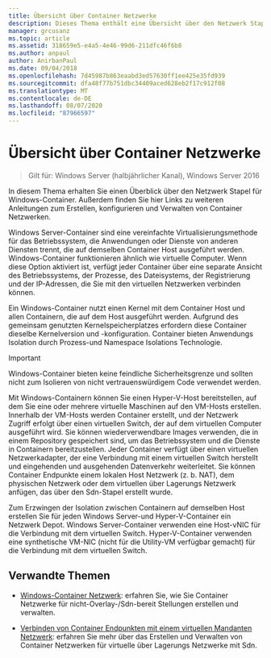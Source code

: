 ```yaml
---
title: Übersicht über Container Netzwerke
description: Dieses Thema enthält eine Übersicht über den Netzwerk Stapel für Windows-Container und enthält Links zu weiteren Anleitungen zum Erstellen, konfigurieren und Verwalten von Container Netzwerken.
manager: grcusanz
ms.topic: article
ms.assetid: 318659e5-e4a5-4e46-99d6-211dfc46f6b8
ms.author: anpaul
author: AnirbanPaul
ms.date: 09/04/2018
ms.openlocfilehash: 7d45987b863eaabd3ed57630ff1ee425e35fd939
ms.sourcegitcommit: dfa48f77b751dbc34409aced628eb2f17c912f08
ms.translationtype: MT
ms.contentlocale: de-DE
ms.lasthandoff: 08/07/2020
ms.locfileid: "87966597"
---
```

# <a name="container-networking-overview"></a>Übersicht über Container Netzwerke

>Gilt für: Windows Server (halbjährlicher Kanal), Windows Server 2016

In diesem Thema erhalten Sie einen Überblick über den Netzwerk Stapel für Windows-Container. Außerdem finden Sie hier Links zu weiteren Anleitungen zum Erstellen, konfigurieren und Verwalten von Container Netzwerken.

Windows Server-Container sind eine vereinfachte Virtualisierungsmethode für das Betriebssystem, die Anwendungen oder Dienste von anderen Diensten trennt, die auf demselben Container Host ausgeführt werden. Windows-Container funktionieren ähnlich wie virtuelle Computer. Wenn diese Option aktiviert ist, verfügt jeder Container über eine separate Ansicht des Betriebssystems, der Prozesse, des Dateisystems, der Registrierung und der IP-Adressen, die Sie mit den virtuellen Netzwerken verbinden können.

Ein Windows-Container nutzt einen Kernel mit dem Container Host und allen Containern, die auf dem Host ausgeführt werden. Aufgrund des gemeinsam genutzten Kernelspeicherplatzes erfordern diese Container dieselbe Kernelversion und -konfiguration. Container bieten Anwendungs Isolation durch Prozess-und Namespace Isolations Technologie.

>[!IMPORTANT]
>Windows-Container bieten keine feindliche Sicherheitsgrenze und sollten nicht zum Isolieren von nicht vertrauenswürdigem Code verwendet werden.

Mit Windows-Containern können Sie einen Hyper-V-Host bereitstellen, auf dem Sie eine oder mehrere virtuelle Maschinen auf den VM-Hosts erstellen. Innerhalb der VM-Hosts werden Container erstellt, und der Netzwerk Zugriff erfolgt über einen virtuellen Switch, der auf dem virtuellen Computer ausgeführt wird. Sie können wiederverwendbare Images verwenden, die in einem Repository gespeichert sind, um das Betriebssystem und die Dienste in Containern bereitzustellen. Jeder Container verfügt über einen virtuellen Netzwerkadapter, der eine Verbindung mit einem virtuellen Switch herstellt und eingehenden und ausgehenden Datenverkehr weiterleitet. Sie können Container Endpunkte einem lokalen Host Netzwerk (z. b. NAT), dem physischen Netzwerk oder dem virtuellen über Lagerungs Netzwerk anfügen, das über den Sdn-Stapel erstellt wurde.

Zum Erzwingen der Isolation zwischen Containern auf demselben Host erstellen Sie für jeden Windows Server-und Hyper-V-Container ein Netzwerk Depot. Windows Server-Container verwenden eine Host-vNIC für die Verbindung mit dem virtuellen Switch. Hyper-V-Container verwenden eine synthetische VM-NIC (nicht für die Utility-VM verfügbar gemacht) für die Verbindung mit dem virtuellen Switch.

## <a name="related-topics"></a>Verwandte Themen

- [Windows-Container Netzwerk](https://docs.microsoft.com/virtualization/windowscontainers/container-networking/architecture): erfahren Sie, wie Sie Container Netzwerke für nicht-Overlay-/Sdn-bereit Stellungen erstellen und verwalten.

- [Verbinden von Container Endpunkten mit einem virtuellen Mandanten Netzwerk](../../manage/Connect-container-endpoints-to-a-Tenant-Virtual-Network.md): erfahren Sie mehr über das Erstellen und Verwalten von Container Netzwerken für virtuelle über Lagerungs Netzwerke mit Sdn.